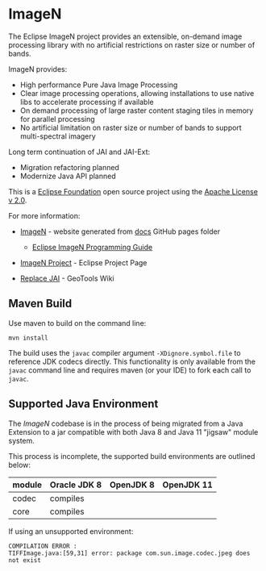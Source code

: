 # ImageN

The Eclipse ImageN project provides an extensible, on-demand image processing library with no artificial
restrictions on raster size or number of bands.

ImageN provides:

* High performance Pure Java Image Processing
* Clear image processing operations, allowing installations to use native libs to accelerate processing if available
* On demand processing of large raster content staging tiles in memory for parallel processing
* No artificial limitation on raster size or number of bands to support multi-spectral imagery

Long term continuation of JAI and JAI-Ext:

* Migration refactoring planned
* Modernize Java API planned

This is a [Eclipse Foundation](https://www.eclipse.org) open source project using the [Apache License v 2.0](LICENSE.md).

For more information:

* [ImageN](https://eclipse-imagen.github.io/imagen/) - website generated from [docs](docs) GitHub pages folder
  
   * [Eclipse ImageN Programming Guide](https://eclipse-imagen.github.io/imagen/guide/)
   
* [ImageN Project](https://projects.eclipse.org/projects/technology.imagen) - Eclipse Project Page
* [Replace JAI](https://github.com/geotools/geotools/wiki/Replace-JAI) - GeoTools Wiki

## Maven Build

Use maven to build on the command line:

    mvn install

The build uses the `javac` compiler argument `-XDignore.symbol.file` to reference JDK codecs directly. This functionality is only available from the `javac` command line and requires maven (or your IDE) to fork each call to `javac`.

## Supported Java Environment

The *ImageN* codebase is in the process of being migrated from a Java Extension to a jar compatible with both Java 8 and Java 11 "jigsaw" module system.

This process is incomplete, the supported build environments are outlined below:

| module | Oracle JDK 8 | OpenJDK 8 | OpenJDK 11 |
|--------|--------------|-----------|------------|
| codec  | compiles     |           |            |
| core   | compiles     |           |            |

If using an unsupported environment:

```
COMPILATION ERROR : 
TIFFImage.java:[59,31] error: package com.sun.image.codec.jpeg does not exist
```
